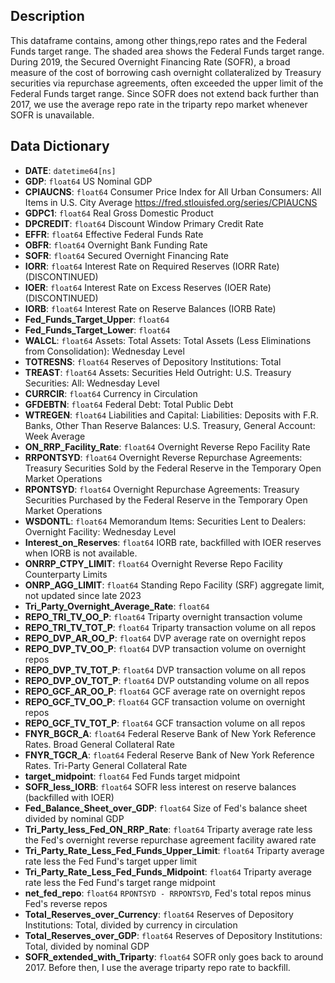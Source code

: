 
## Description

This dataframe contains, among other things,repo rates and the Federal Funds target range. The shaded area shows the Federal Funds target range. During 2019, the Secured Overnight Financing Rate (SOFR), a broad measure of the cost of borrowing cash overnight collateralized by Treasury securities via repurchase agreements, often exceeded the upper limit of the Federal Funds target range. Since SOFR does not extend back further than 2017, we use the average repo rate in the triparty repo market whenever SOFR is unavailable.


## Data Dictionary

- **DATE**: `datetime64[ns]`
- **GDP**: `float64` US Nominal GDP
- **CPIAUCNS**: `float64` Consumer Price Index for All Urban Consumers: All Items in U.S. City Average https://fred.stlouisfed.org/series/CPIAUCNS
- **GDPC1**: `float64`  Real Gross Domestic Product 
- **DPCREDIT**: `float64`  Discount Window Primary Credit Rate
- **EFFR**: `float64` Effective Federal Funds Rate
- **OBFR**: `float64` Overnight Bank Funding Rate 
- **SOFR**: `float64` Secured Overnight Financing Rate
- **IORR**: `float64` Interest Rate on Required Reserves (IORR Rate) (DISCONTINUED)
- **IOER**: `float64` Interest Rate on Excess Reserves (IOER Rate) (DISCONTINUED)
- **IORB**: `float64` Interest Rate on Reserve Balances (IORB Rate)
- **Fed_Funds_Target_Upper**: `float64`
- **Fed_Funds_Target_Lower**: `float64`
- **WALCL**: `float64` Assets: Total Assets: Total Assets (Less Eliminations from Consolidation): Wednesday Level 
- **TOTRESNS**: `float64` Reserves of Depository Institutions: Total 
- **TREAST**: `float64` Assets: Securities Held Outright: U.S. Treasury Securities: All: Wednesday Level
- **CURRCIR**: `float64` Currency in Circulation
- **GFDEBTN**: `float64` Federal Debt: Total Public Debt
- **WTREGEN**: `float64` Liabilities and Capital: Liabilities: Deposits with F.R. Banks, Other Than Reserve Balances: U.S. Treasury, General Account: Week Average
- **ON_RRP_Facility_Rate**: `float64` Overnight Reverse Repo Facility Rate
- **RRPONTSYD**: `float64` Overnight Reverse Repurchase Agreements: Treasury Securities Sold by the Federal Reserve in the Temporary Open Market Operations
- **RPONTSYD**: `float64` Overnight Repurchase Agreements: Treasury Securities Purchased by the Federal Reserve in the Temporary Open Market Operations 
- **WSDONTL**: `float64` Memorandum Items: Securities Lent to Dealers: Overnight Facility: Wednesday Level
- **Interest_on_Reserves**: `float64` IORB rate, backfilled with IOER reserves when IORB is not available.
- **ONRRP_CTPY_LIMIT**: `float64` Overnight Reverse Repo Facility Counterparty Limits
- **ONRP_AGG_LIMIT**: `float64` Standing Repo Facility (SRF) aggregate limit, not updated since late 2023
- **Tri_Party_Overnight_Average_Rate**: `float64`
- **REPO_TRI_TV_OO_P**: `float64` Triparty overnight transaction volume
- **REPO_TRI_TV_TOT_P**: `float64` Triparty transaction volume on all repos
- **REPO_DVP_AR_OO_P**: `float64` DVP average rate on overnight repos
- **REPO_DVP_TV_OO_P**: `float64` DVP transaction volume on overnight repos
- **REPO_DVP_TV_TOT_P**: `float64` DVP transaction volume on all repos
- **REPO_DVP_OV_TOT_P**: `float64` DVP outstanding volume on all repos  
- **REPO_GCF_AR_OO_P**: `float64` GCF average rate on overnight repos
- **REPO_GCF_TV_OO_P**: `float64` GCF transaction volume on overnight repos
- **REPO_GCF_TV_TOT_P**: `float64` GCF transaction volume on all repos
- **FNYR_BGCR_A**: `float64` Federal Reserve Bank of New York Reference Rates. Broad General Collateral Rate
- **FNYR_TGCR_A**: `float64` Federal Reserve Bank of New York Reference Rates. Tri-Party General Collateral Rate
- **target_midpoint**: `float64` Fed Funds target midpoint
- **SOFR_less_IORB**: `float64` SOFR less interest on reserve balances (backfilled with IOER)
- **Fed_Balance_Sheet_over_GDP**: `float64` Size of Fed's balance sheet divided by nominal GDP
- **Tri_Party_less_Fed_ON_RRP_Rate**: `float64` Triparty average rate less the Fed's overnight reverse repurchase agreement facility awared rate
- **Tri_Party_Rate_Less_Fed_Funds_Upper_Limit**: `float64` Triparty average rate less the Fed Fund's target upper limit
- **Tri_Party_Rate_Less_Fed_Funds_Midpoint**: `float64` Triparty average rate less the Fed Fund's target range midpoint
- **net_fed_repo**: `float64` `RPONTSYD - RRPONTSYD`, Fed's total repos minus Fed's reverse repos
- **Total_Reserves_over_Currency**: `float64` Reserves of Depository Institutions: Total, divided by currency in circulation
- **Total_Reserves_over_GDP**: `float64` Reserves of Depository Institutions: Total, divided by nominal GDP
- **SOFR_extended_with_Triparty**: `float64` SOFR only goes back to around 2017. Before then, I use the average triparty repo rate to backfill.

